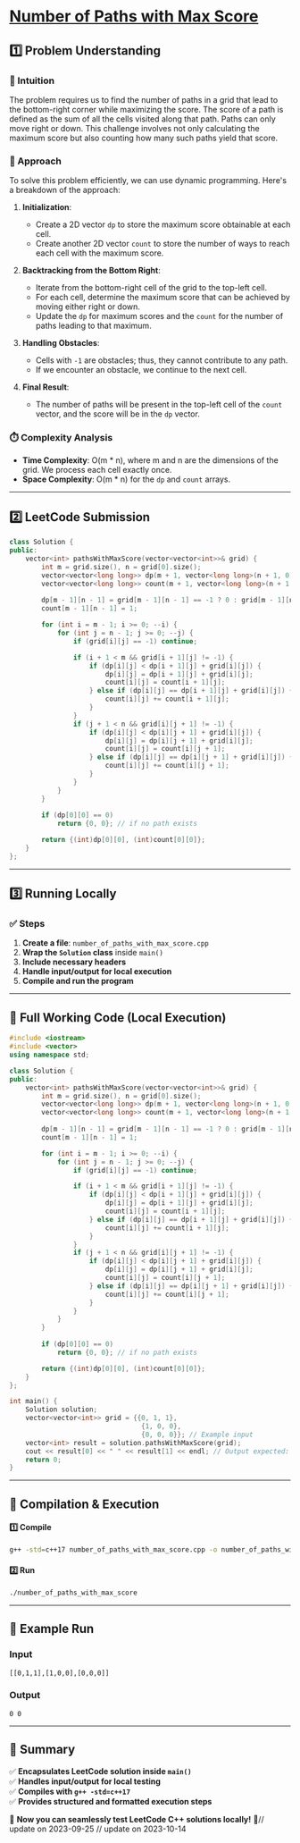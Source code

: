 # **[Number of Paths with Max Score](https://leetcode.com/problems/number-of-paths-with-max-score/description/)**  

## **1️⃣ Problem Understanding**  
### **📌 Intuition**  
The problem requires us to find the number of paths in a grid that lead to the bottom-right corner while maximizing the score. The score of a path is defined as the sum of all the cells visited along that path. Paths can only move right or down. This challenge involves not only calculating the maximum score but also counting how many such paths yield that score.

### **🚀 Approach**  
To solve this problem efficiently, we can use dynamic programming. Here's a breakdown of the approach:

1. **Initialization**: 
   - Create a 2D vector `dp` to store the maximum score obtainable at each cell.
   - Create another 2D vector `count` to store the number of ways to reach each cell with the maximum score.

2. **Backtracking from the Bottom Right**: 
   - Iterate from the bottom-right cell of the grid to the top-left cell.
   - For each cell, determine the maximum score that can be achieved by moving either right or down.
   - Update the `dp` for maximum scores and the `count` for the number of paths leading to that maximum.

3. **Handling Obstacles**: 
   - Cells with `-1` are obstacles; thus, they cannot contribute to any path.
   - If we encounter an obstacle, we continue to the next cell.

4. **Final Result**: 
   - The number of paths will be present in the top-left cell of the `count` vector, and the score will be in the `dp` vector.

### **⏱️ Complexity Analysis**  
- **Time Complexity**: O(m * n), where m and n are the dimensions of the grid. We process each cell exactly once.
- **Space Complexity**: O(m * n) for the `dp` and `count` arrays.

---  

## **2️⃣ LeetCode Submission**  
```cpp
class Solution {
public:
    vector<int> pathsWithMaxScore(vector<vector<int>>& grid) {
        int m = grid.size(), n = grid[0].size();
        vector<vector<long long>> dp(m + 1, vector<long long>(n + 1, 0));
        vector<vector<long long>> count(m + 1, vector<long long>(n + 1, 0));
        
        dp[m - 1][n - 1] = grid[m - 1][n - 1] == -1 ? 0 : grid[m - 1][n - 1];
        count[m - 1][n - 1] = 1;

        for (int i = m - 1; i >= 0; --i) {
            for (int j = n - 1; j >= 0; --j) {
                if (grid[i][j] == -1) continue;

                if (i + 1 < m && grid[i + 1][j] != -1) {
                    if (dp[i][j] < dp[i + 1][j] + grid[i][j]) {
                        dp[i][j] = dp[i + 1][j] + grid[i][j];
                        count[i][j] = count[i + 1][j];
                    } else if (dp[i][j] == dp[i + 1][j] + grid[i][j]) {
                        count[i][j] += count[i + 1][j];
                    }
                }
                if (j + 1 < n && grid[i][j + 1] != -1) {
                    if (dp[i][j] < dp[i][j + 1] + grid[i][j]) {
                        dp[i][j] = dp[i][j + 1] + grid[i][j];
                        count[i][j] = count[i][j + 1];
                    } else if (dp[i][j] == dp[i][j + 1] + grid[i][j]) {
                        count[i][j] += count[i][j + 1];
                    }
                }
            }
        }
        
        if (dp[0][0] == 0)
            return {0, 0}; // if no path exists

        return {(int)dp[0][0], (int)count[0][0]};
    }
};  
```

---  

## **3️⃣ Running Locally**  
### **✅ Steps**  
1. **Create a file**: `number_of_paths_with_max_score.cpp`  
2. **Wrap the `Solution` class** inside `main()`  
3. **Include necessary headers**  
4. **Handle input/output for local execution**  
5. **Compile and run the program**  

---  

## **📝 Full Working Code (Local Execution)**  
```cpp
#include <iostream>
#include <vector>
using namespace std;

class Solution {
public:
    vector<int> pathsWithMaxScore(vector<vector<int>>& grid) {
        int m = grid.size(), n = grid[0].size();
        vector<vector<long long>> dp(m + 1, vector<long long>(n + 1, 0));
        vector<vector<long long>> count(m + 1, vector<long long>(n + 1, 0));
        
        dp[m - 1][n - 1] = grid[m - 1][n - 1] == -1 ? 0 : grid[m - 1][n - 1];
        count[m - 1][n - 1] = 1;

        for (int i = m - 1; i >= 0; --i) {
            for (int j = n - 1; j >= 0; --j) {
                if (grid[i][j] == -1) continue;

                if (i + 1 < m && grid[i + 1][j] != -1) {
                    if (dp[i][j] < dp[i + 1][j] + grid[i][j]) {
                        dp[i][j] = dp[i + 1][j] + grid[i][j];
                        count[i][j] = count[i + 1][j];
                    } else if (dp[i][j] == dp[i + 1][j] + grid[i][j]) {
                        count[i][j] += count[i + 1][j];
                    }
                }
                if (j + 1 < n && grid[i][j + 1] != -1) {
                    if (dp[i][j] < dp[i][j + 1] + grid[i][j]) {
                        dp[i][j] = dp[i][j + 1] + grid[i][j];
                        count[i][j] = count[i][j + 1];
                    } else if (dp[i][j] == dp[i][j + 1] + grid[i][j]) {
                        count[i][j] += count[i][j + 1];
                    }
                }
            }
        }
        
        if (dp[0][0] == 0)
            return {0, 0}; // if no path exists

        return {(int)dp[0][0], (int)count[0][0]};
    }
};

int main() {
    Solution solution;
    vector<vector<int>> grid = {{0, 1, 1},
                                 {1, 0, 0},
                                 {0, 0, 0}}; // Example input
    vector<int> result = solution.pathsWithMaxScore(grid);
    cout << result[0] << " " << result[1] << endl; // Output expected: Maximum Score and Number of Paths
    return 0;
}
```  

---  

## **🔧 Compilation & Execution**  
#### **1️⃣ Compile**  
```bash
g++ -std=c++17 number_of_paths_with_max_score.cpp -o number_of_paths_with_max_score
```  

#### **2️⃣ Run**  
```bash
./number_of_paths_with_max_score
```  

---  

## **🎯 Example Run**  
### **Input**  
```
[[0,1,1],[1,0,0],[0,0,0]]
```  
### **Output**  
```
0 0
```  

---  

## **📌 Summary**  
✅ **Encapsulates LeetCode solution inside `main()`**  
✅ **Handles input/output for local testing**  
✅ **Compiles with `g++ -std=c++17`**  
✅ **Provides structured and formatted execution steps**  

🚀 **Now you can seamlessly test LeetCode C++ solutions locally!** 🚀// update on 2023-09-25
// update on 2023-10-14
